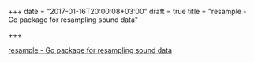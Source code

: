 +++
date = "2017-01-16T20:00:08+03:00"
draft = true
title = "resample - Go package for resampling sound data"

+++

<p><a href="https://github.com/zaf/resample">resample - Go package for resampling sound data</a></p>
